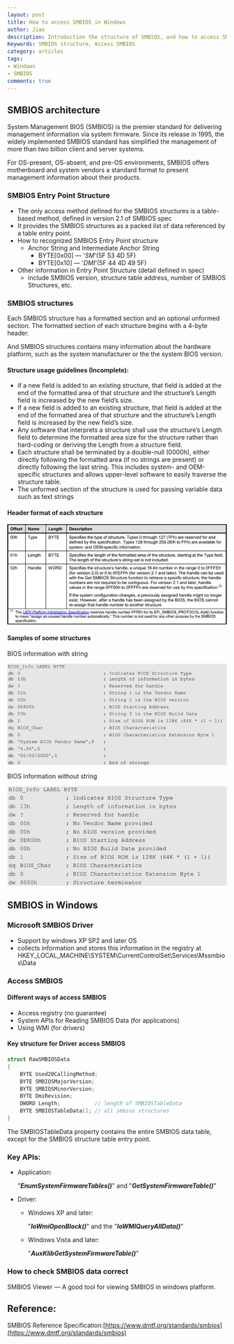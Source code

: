 ```yaml
---
layout: post
title: How to access SMBIOS in Windows
author: Jiao
description: Introduction the structure of SMBIOS, and how to access SMBIOS in wiondows.
Keywords: SMBIOS structure, Access SMBIOS
category: articles
tags: 
- Windows
- SMBIOS
comments: true
---
```


## SMBIOS architecture

System Management BIOS (SMBIOS) is the premier standard for delivering management information via system firmware. Since its release in 1995, the widely implemented SMBIOS standard has simplified the management of more than two billion client and server systems.

For OS-present, OS-absent, and pre-OS environments, SMBIOS offers motherboard and system vendors a standard format to present management information about their products.

### SMBIOS Entry Point Structure

- The only access method defined for the SMBIOS structures is a table-based method, defined in version 2.1 of SMBIOS spec
- It provides the SMBIOS structures as a packed list of data referenced by a table entry point.
- How to recognized SMBIOS Entry Point structure
  - Anchor String and Intermediate Anchor String
    - BYTE[0x00] — '_SM_'(5F 53 4D 5F)
    - BYTE[0x10] — '_DMI_'(5F 44 4D 49 5F)
- Other information in Entry Point Structure (detail defined in spec)
  - include SMBIOS version, structure table address, number of SMBIOS Structures, etc.

### SMBIOS structures

Each SMBIOS structure has a formatted section and an optional unformed section. The formatted section of each structure begins with a 4-byte header.

And SMBIOS structures contains many information about the hardware platform, such as the system manufacturer or the the system BIOS version.

#### Structure usage guidelines (Incomplete):

- if a new field is added to an existing structure, that field is added at the end of the formatted area of that structure and the structure’s Length field is increased by the new field’s size.
- If a new field is added to an existing structure, that field is added at the end of the formatted area of that structure and the structure’s Length field is increased by the new field’s size.
- Any software that interprets a structure shall use the structure’s Length field to determine the formatted area size for the structure rather than hard-coding or deriving the Length from a structure field.
- Each structure shall be terminated by a double-null (0000h), either directly following the formatted area (if no strings are present) or directly following the last string. This includes system- and OEM-specific structures and allows upper-level software to easily traverse the structure table.
- The unformed section of the structure is used for passing variable data such as text strings

#### Header format of each structure

![](/images/How-to-access-SMBIOS-in-Windows/HearderFormat.png)

#### Samples of some structures

BIOS information with string

![](/images/How-to-access-SMBIOS-in-Windows/BIOS_Info_With_String.png)

BIOS information without string

![](/images/How-to-access-SMBIOS-in-Windows/BIOS_Info_Without_String.png)

## SMBIOS in Windows

### Microsoft SMBIOS Driver

- Support by windows XP SP2 and later OS
- collects information and stores this information in the registry at HKEY_LOCAL_MACHINE\SYSTEM\CurrentControlSet\Services\Mssmbios\Data

### Access SMBIOS

#### Different ways of access SMBIOS

- Access registry (no guarantee)
- System APIs for Reading SMBIOS Data (for applications)
- Using WMI (for drivers)

#### Key structure for Driver access SMBIOS

```c++
struct RawSMBIOSData
{
	BYTE Used20CallingMethod;
	BYTE SMBIOSMajorVersion;
	BYTE SMBIOSMinorVersion;
	BYTE DmiRevision;
	DWORD Length;			// length of SMBIOSTableData
	BYTE SMBIOSTableData[];	// all smbios structures
}
```

The SMBIOSTableData property contains the entire SMBIOS data table, except for the SMBIOS structure table entry point.

### Key APIs:

- Application:

  "***EnumSystemFirmwareTables()***" and "***GetSystemFirmwareTable()***"

- Driver:

  - Windows XP and later: 

    "***IoWmiOpenBlock()***" and the "***IoWMIQueryAllData()***"

  - Windows Vista and later:

    "***AuxKlibGetSystemFirmwareTable()***"

### How to check SMBIOS data correct

SMBIOS Viewer — A good tool for viewing SMBIOS in windows platform.

## Reference:

SMBIOS Reference Specification:[https://www.dmtf.org/standards/smbios](https://www.dmtf.org/standards/smbios)